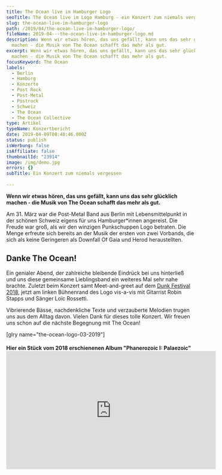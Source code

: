 ```yaml
---
title: The Ocean live im Hamburger Logo
seoTitle: The Ocean live im Logo Hamburg - ein Konzert zum niemals vergessen
slug: the-ocean-live-im-hamburger-logo
path: /2019/04/the-ocean-live-im-hamburger-logo/
fileName: 2019-04---the-ocean-live-im-hamburger-logo.md
description: Wenn wir etwas hören, das uns gefällt, kann uns das sehr glücklich
  machen - die Musik von The Ocean schafft das mehr als gut.
excerpt: Wenn wir etwas hören, das uns gefällt, kann uns das sehr glücklich
  machen - die Musik von The Ocean schafft das mehr als gut.
focusKeyword: The Ocean
labels:
  - Berlin
  - Hamburg
  - Konzerte
  - Post Rock
  - Post-Metal
  - Postrock
  - Schweiz
  - The Ocean
  - The Ocean Collective
type: Artikel
typeName: Konzertbericht
date: 2019-04-09T08:48:46.000Z
status: publish
isWerbung: false
isAffiliate: false
thumbnailId: "23914"
image: /img/demo.jpg
errors: {}
subTitle: Ein Konzert zum niemals vergessen
  
---
```


**Wenn wir etwas hören, das uns gefällt, kann uns das sehr glücklich machen -
die Musik von The Ocean schafft das mehr als gut.**

Am 31. März war die Post-Metal Band aus Berlin mit Lebensmittelpunkt in der
schönen Schweiz eigens für uns Hamburger\*innen angereist. Die Freude war groß,
als wir den winzigen Punkschuppen Logo betraten. Die Menge erfreute sich bereits
an der Musik der ersten von zwei Vorbands, die sich als keine Geringeren als
Downfall Of Gaia und Herod heraustellten.

## Danke The Ocean!

Ein genialer Abend, der zahlreiche bleibende Eindrück bei uns hinterließ und uns
diese gemeinsame Lieblingsband ein weiteres Mal sehr nahe brachte. Zuletzt beim
Konzert samt Meet-and-greet auf dem
[Dunk Festival 2018](/2018/05/dunkfestival-2018-postrock-liebe-fuer-immer/),
jetzt am linken Bühnenrand des Logo vis-a-vis mit Gitarrist Robin Stapps und
Sänger Loïc Rossetti.

Vibrierende Bässe, nachdenkliche Texte und verzauberte Melodien trugen uns aus
dem Alltag davon. Vielen Dank für dieses tolle Konzert. Wir freuen uns schon auf
die nächste Begegnung mit The Ocean!

[glry name="the-ocean-logo-03-2019"]

<h4>Hier ein Stück vom 2018 erschienenen Album "Phanerozoic I: Palaezoic"
<iframe src="https://www.youtube.com/embed/XWwEZnRBWCM" width="560" height="315" frameborder="0" allowfullscreen="allowfullscreen"></iframe></h4>

  